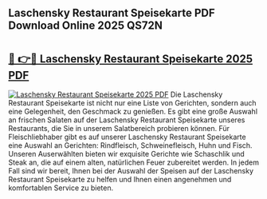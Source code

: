 ## Laschensky Restaurant Speisekarte PDF Download Online 2025 QS72N

# <h2><a href="http://gc6phd.nevu.top/?p=Laschensky+Restaurant+Speisekarte">🔗 👉🔴 Laschensky Restaurant Speisekarte 2025 PDF</a></h2>

[![Laschensky Restaurant Speisekarte 2025 PDF](https://i.imgur.com/dBaPXMq.png)](http://gc6phd.nevu.top/?p=Laschensky+Restaurant+Speisekarte)
Die Laschensky Restaurant Speisekarte ist nicht nur eine Liste von Gerichten, sondern auch eine Gelegenheit, den Geschmack zu genießen. Es gibt eine große Auswahl an frischen Salaten auf der Laschensky Restaurant Speisekarte unseres Restaurants, die Sie in unserem Salatbereich probieren können. Für Fleischliebhaber gibt es auf unserer Laschensky Restaurant Speisekarte eine Auswahl an Gerichten: Rindfleisch, Schweinefleisch, Huhn und Fisch. Unseren Auserwählten bieten wir exquisite Gerichte wie Schaschlik und Steak an, die auf einem alten, natürlichen Feuer zubereitet werden. In jedem Fall sind wir bereit, Ihnen bei der Auswahl der Speisen auf der Laschensky Restaurant Speisekarte zu helfen und Ihnen einen angenehmen und komfortablen Service zu bieten.

